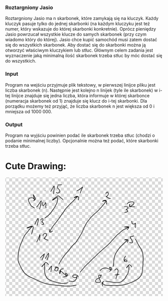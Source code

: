 ### Roztargniony Jasio

Roztargniony Jasio ma n skarbonek, które zamykają się na kluczyk. Każdy kluczyk pasuje tylko do jednej skarbonki (na każdym kluczyku jest też numer, który wskazuje do której skarbonki konkretnie). Oprócz pieniędzy Jasio powrzucał wszystkie klucze do samych skarbonek (przy czym wiadomo który do której). Jasio chce kupić samochód musi zatem dostać się do wszystkich skarbonek. Aby dostać się do skarbonki można ją otworzyć właściwym kluczykiem lub stłuc. Głównym celem zadania jest wyznaczenie jaką minimalną ilość skarbonek trzeba stłuc by móc dostać się do wszystkich.

### Input

Program na wejściu przyjmuje plik tekstowy, w pierwszej linijce pliku jest liczba skarbonek (n). Następnie jest kolejno n linijek (tyle ile skarbonek) w i-tej linijce znajduje się jedna liczba, która informuje w której skarbonce (numeracja skarbonek od 1) znajduje się klucz do i-tej skarbonki.
Dla porządku możemy też przyjąć, że liczba skarbonek n jest większa od 0 i mniejsza od 1000 000.

### Output

Program na wyjściu powinien podać ile skarbonek trzeba stłuc (chodzi o podanie minimalnej liczby). Opcjonalnie można też podać, które skarbonki trzeba stłuc.

# Cute Drawing:

![cute](cuteDrawingSmug.png)
